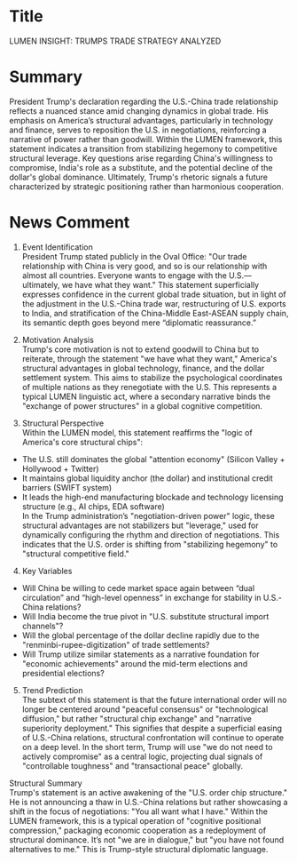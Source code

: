 # Title
LUMEN INSIGHT: TRUMPS TRADE STRATEGY ANALYZED

# Summary
President Trump's declaration regarding the U.S.-China trade relationship reflects a nuanced stance amid changing dynamics in global trade. His emphasis on America’s structural advantages, particularly in technology and finance, serves to reposition the U.S. in negotiations, reinforcing a narrative of power rather than goodwill. Within the LUMEN framework, this statement indicates a transition from stabilizing hegemony to competitive structural leverage. Key questions arise regarding China's willingness to compromise, India's role as a substitute, and the potential decline of the dollar's global dominance. Ultimately, Trump's rhetoric signals a future characterized by strategic positioning rather than harmonious cooperation.

# News Comment
1. Event Identification  
President Trump stated publicly in the Oval Office: "Our trade relationship with China is very good, and so is our relationship with almost all countries. Everyone wants to engage with the U.S.—ultimately, we have what they want." This statement superficially expresses confidence in the current global trade situation, but in light of the adjustment in the U.S.-China trade war, restructuring of U.S. exports to India, and stratification of the China-Middle East-ASEAN supply chain, its semantic depth goes beyond mere “diplomatic reassurance.”

2. Motivation Analysis  
Trump's core motivation is not to extend goodwill to China but to reiterate, through the statement "we have what they want," America's structural advantages in global technology, finance, and the dollar settlement system. This aims to stabilize the psychological coordinates of multiple nations as they renegotiate with the U.S. This represents a typical LUMEN linguistic act, where a secondary narrative binds the "exchange of power structures" in a global cognitive competition.

3. Structural Perspective  
Within the LUMEN model, this statement reaffirms the "logic of America's core structural chips":  
- The U.S. still dominates the global "attention economy" (Silicon Valley + Hollywood + Twitter)  
- It maintains global liquidity anchor (the dollar) and institutional credit barriers (SWIFT system)  
- It leads the high-end manufacturing blockade and technology licensing structure (e.g., AI chips, EDA software)  
In the Trump administration’s "negotiation-driven power" logic, these structural advantages are not stabilizers but "leverage," used for dynamically configuring the rhythm and direction of negotiations. This indicates that the U.S. order is shifting from "stabilizing hegemony" to "structural competitive field."

4. Key Variables  
- Will China be willing to cede market space again between “dual circulation” and “high-level openness” in exchange for stability in U.S.-China relations?  
- Will India become the true pivot in "U.S. substitute structural import channels"?  
- Will the global percentage of the dollar decline rapidly due to the "renminbi-rupee-digitization" of trade settlements?  
- Will Trump utilize similar statements as a narrative foundation for "economic achievements" around the mid-term elections and presidential elections?  

5. Trend Prediction  
The subtext of this statement is that the future international order will no longer be centered around "peaceful consensus" or "technological diffusion," but rather "structural chip exchange" and "narrative superiority deployment." This signifies that despite a superficial easing of U.S.-China relations, structural confrontation will continue to operate on a deep level. In the short term, Trump will use "we do not need to actively compromise" as a central logic, projecting dual signals of "controllable toughness" and "transactional peace" globally.

Structural Summary  
Trump's statement is an active awakening of the "U.S. order chip structure." He is not announcing a thaw in U.S.-China relations but rather showcasing a shift in the focus of negotiations: "You all want what I have." Within the LUMEN framework, this is a typical operation of "cognitive positional compression," packaging economic cooperation as a redeployment of structural dominance. It’s not "we are in dialogue," but "you have not found alternatives to me." This is Trump-style structural diplomatic language.
